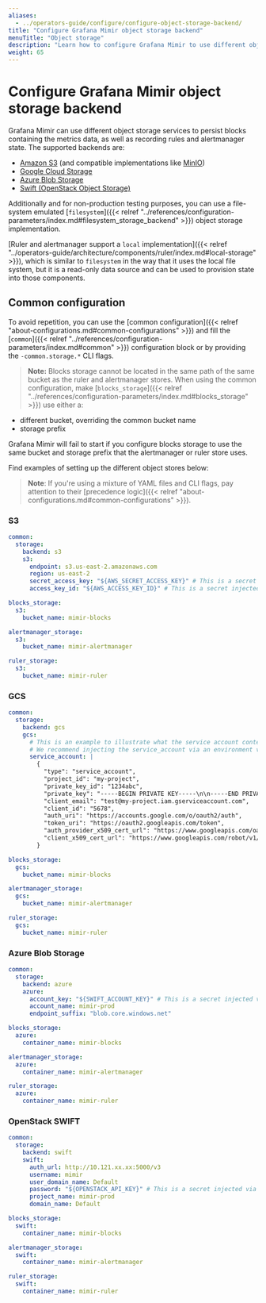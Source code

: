 ```yaml
---
aliases:
  - ../operators-guide/configure/configure-object-storage-backend/
title: "Configure Grafana Mimir object storage backend"
menuTitle: "Object storage"
description: "Learn how to configure Grafana Mimir to use different object storage backend implementations."
weight: 65
---
```


# Configure Grafana Mimir object storage backend

Grafana Mimir can use different object storage services to persist blocks containing the metrics data, as well as recording rules and alertmanager state.
The supported backends are:

- [Amazon S3](https://aws.amazon.com/s3/) (and compatible implementations like [MinIO](https://min.io/))
- [Google Cloud Storage](https://cloud.google.com/storage)
- [Azure Blob Storage](https://azure.microsoft.com/es-es/services/storage/blobs/)
- [Swift (OpenStack Object Storage)](https://wiki.openstack.org/wiki/Swift)

Additionally and for non-production testing purposes, you can use a file-system emulated [`filesystem`]({{< relref "../references/configuration-parameters/index.md#filesystem_storage_backend" >}}) object storage implementation.

[Ruler and alertmanager support a `local` implementation]({{< relref "../operators-guide/architecture/components/ruler/index.md#local-storage" >}}),
which is similar to `filesystem` in the way that it uses the local file system,
but it is a read-only data source and can be used to provision state into those components.

## Common configuration

To avoid repetition, you can use the [common configuration]({{< relref "about-configurations.md#common-configurations" >}}) and fill the [`common`]({{< relref "../references/configuration-parameters/index.md#common" >}}) configuration block or by providing the `-common.storage.*` CLI flags.

> **Note:** Blocks storage cannot be located in the same path of the same bucket as the ruler and alertmanager stores. When using the common configuration, make [`blocks_storage`]({{< relref "../references/configuration-parameters/index.md#blocks_storage" >}}) use either a:

- different bucket, overriding the common bucket name
- storage prefix

Grafana Mimir will fail to start if you configure blocks storage to use the same bucket and storage prefix that the alertmanager or ruler store uses.

Find examples of setting up the different object stores below:

> **Note**: If you're using a mixture of YAML files and CLI flags, pay attention to their [precedence logic]({{< relref "about-configurations.md#common-configurations" >}}).

### S3

```yaml
common:
  storage:
    backend: s3
    s3:
      endpoint: s3.us-east-2.amazonaws.com
      region: us-east-2
      secret_access_key: "${AWS_SECRET_ACCESS_KEY}" # This is a secret injected via an environment variable
      access_key_id: "${AWS_ACCESS_KEY_ID}" # This is a secret injected via an environment variable

blocks_storage:
  s3:
    bucket_name: mimir-blocks

alertmanager_storage:
  s3:
    bucket_name: mimir-alertmanager

ruler_storage:
  s3:
    bucket_name: mimir-ruler
```

### GCS

```yaml
common:
  storage:
    backend: gcs
    gcs:
      # This is an example to illustrate what the service account content should look like.
      # We recommend injecting the service_account via an environment variable instead.
      service_account: |
        {
          "type": "service_account",
          "project_id": "my-project",
          "private_key_id": "1234abc",
          "private_key": "-----BEGIN PRIVATE KEY-----\n\n-----END PRIVATE KEY-----\n",
          "client_email": "test@my-project.iam.gserviceaccount.com",
          "client_id": "5678",
          "auth_uri": "https://accounts.google.com/o/oauth2/auth",
          "token_uri": "https://oauth2.googleapis.com/token",
          "auth_provider_x509_cert_url": "https://www.googleapis.com/oauth2/v1/certs",
          "client_x509_cert_url": "https://www.googleapis.com/robot/v1/metadata/x509/test%40my-project.iam.gserviceaccount.com"
        }

blocks_storage:
  gcs:
    bucket_name: mimir-blocks

alertmanager_storage:
  gcs:
    bucket_name: mimir-alertmanager

ruler_storage:
  gcs:
    bucket_name: mimir-ruler
```

### Azure Blob Storage

```yaml
common:
  storage:
    backend: azure
    azure:
      account_key: "${SWIFT_ACCOUNT_KEY}" # This is a secret injected via an environment variable
      account_name: mimir-prod
      endpoint_suffix: "blob.core.windows.net"

blocks_storage:
  azure:
    container_name: mimir-blocks

alertmanager_storage:
  azure:
    container_name: mimir-alertmanager

ruler_storage:
  azure:
    container_name: mimir-ruler
```

### OpenStack SWIFT

```yaml
common:
  storage:
    backend: swift
    swift:
      auth_url: http://10.121.xx.xx:5000/v3
      username: mimir
      user_domain_name: Default
      password: "${OPENSTACK_API_KEY}" # This is a secret injected via an environment variable
      project_name: mimir-prod
      domain_name: Default

blocks_storage:
  swift:
    container_name: mimir-blocks

alertmanager_storage:
  swift:
    container_name: mimir-alertmanager

ruler_storage:
  swift:
    container_name: mimir-ruler
```
